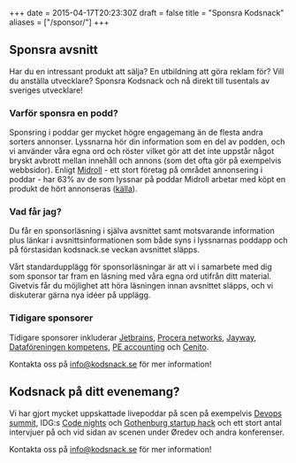 +++
date = 2015-04-17T20:23:30Z
draft = false
title = "Sponsra Kodsnack"
aliases = ["/sponsor/"]
+++

## Sponsra avsnitt ##
Har du en intressant produkt att sälja? En utbildning att göra reklam för? Vill du anställa utvecklare? Sponsra Kodsnack och nå direkt till tusentals av sveriges utvecklare!

### Varför sponsra en podd? ###
Sponsring i poddar ger mycket högre engagemang än de flesta andra sorters annonser. Lyssnarna hör din information som en del av podden, och vi använder våra egna ord och röster vilket gör att det inte uppstår något bryskt avbrott mellan innehåll och annons (som det ofta gör på exempelvis webbsidor). Enligt [Midroll](http://www.midroll.com/) - ett stort företag på området annonsering i poddar - har 63% av de som lyssnar på poddar Midroll arbetar med köpt en produkt de hört annonseras ([källa](http://awesome.midroll.com)).

### Vad får jag? ###
Du får en sponsorläsning i själva avsnittet samt motsvarande information plus länkar i avsnittsinformationen som både syns i lyssnarnas poddapp och på förstasidan kodsnack.se veckan avsnittet släpps.

Vårt standardupplägg för sponsorläsningar är att vi i samarbete med dig som sponsor tar fram en läsning med våra egna ord utifrån ditt material. Givetvis får du möjlighet att höra läsningen innan avsnittet släpps, och vi diskuterar gärna nya idéer på upplägg.

### Tidigare sponsorer ###
Tidigare sponsorer inkluderar [Jetbrains](http://kodsnack.se/99/), [Procera networks](http://kodsnack.se/66/), [Jayway](http://kodsnack.se/218/), [Dataföreningen kompetens](http://kodsnack.se/155/), [PE accounting](http://kodsnack.se/153/) och [Cenito](http://kodsnack.se/51/).

Kontakta oss på [info@kodsnack.se](mailto:info@kodsnack.se) för mer information!

## Kodsnack på ditt evenemang? ##
Vi har gjort mycket uppskattade livepoddar på scen på exempelvis [Devops summit](http://kodsnack.se/168/), IDG:s [Code nights](http://kodsnack.se/174/) och [Gothenburg startup hack](http://kodsnack.se/157/) och ett stort antal intervjuer på och vid sidan av scenen under Øredev och andra konferenser.

Kontakta oss på [info@kodsnack.se](mailto:info@kodsnack.se) för mer information!